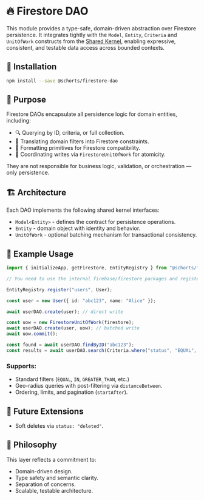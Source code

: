 # 🔥 Firestore DAO

This module provides a type-safe, domain-driven abstraction over Firestore persistence. It integrates tightly with the `Model`, `Entity`, `Criteria` and `UnitOfWork` constructs from the [Shared Kernel](https://www.npmjs.com/package/@schorts/shared-kernel), enabling expressive, consistent, and testable data access across bounded contexts.

## 🚀 Installation

```bash
npm install --save @schorts/firestore-dao
```

## 🧩 Purpose

Firestore DAOs encapsulate all persistence logic for domain entities, including:

- 🔍 Querying by ID, criteria, or full collection.
- 🧠 Translating domain filters into Firestore constraints.
- 🧼 Formatting primitives for Firestore compatibility.
- 🔁 Coordinating writes via `FirestoreUnitOfWork` for atomicity.

They are not responsible for business logic, validation, or orchestration — only persistence.

## 🏗️ Architecture

Each DAO implements the following shared kernel interfaces:

- `Model<Entity>` - defines the contract for persistence operations.
- `Entity` - domain object with identity and behavior.
- `UnitOfWork` - optional batching mechanism for transactional consistency.

## 🧪 Example Usage

```ts
import { initializeApp, getFirestore, EntityRegistry } from "@schorts/firestore-dao";

// You need to use the internal firebase/firestore packages and register you entity via EntityRegistry

EntityRegistry.register("users", User);

const user = new User({ id: "abc123", name: "Alice" });

await userDAO.create(user); // direct write

const uow = new FirestoreUnitOfWork(firestore);
await userDAO.create(user, uow); // batched write
await uow.commit();
```

```ts
const found = await userDAO.findByID("abc123");
const results = await userDAO.search(Criteria.where("status", "EQUAL", "active"));
```

### Supports:

- Standard filters (`EQUAL`, `IN`, `GREATER_THAN`, etc.)
- Geo-radius queries with post-filtering via `distanceBetween`.
- Ordering, limits, and pagination (`startAfter`).

## 🚧 Future Extensions

- Soft deletes via `status: "deleted"`.

## 🧠 Philosophy

This layer reflects a commitment to:

- Domain-driven design.
- Type safety and semantic clarity.
- Separation of concerns.
- Scalable, testable architecture.

